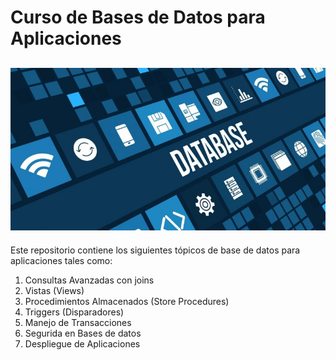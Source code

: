 # Curso de Bases de Datos para Aplicaciones

!['Imagen Base de Datos'](./img/fondo.jpg)
---

Este repositorio contiene los siguientes tópicos de base de datos para aplicaciones tales como:

1. Consultas Avanzadas con joins
2. Vistas (Views)
3. Procedimientos Almacenados (Store Procedures)
4. Triggers (Disparadores)
5. Manejo de Transacciones
6. Segurida en Bases de datos 
5. Despliegue de Aplicaciones